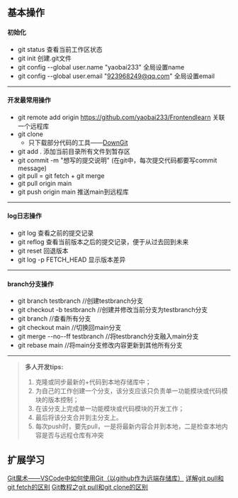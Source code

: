 ## 基本操作
#### 初始化
* git status 查看当前工作区状态
* git init 创建.git文件
* git config --global user.name "yaobai233" 全局设置name
* git config --global user.email "923968249@qq.com" 全局设置email
---
#### 开发最常用操作
* git remote add origin https://github.com/yaobai233/Frontendlearn 关联一个远程库
* git clone
  * 只下载部分代码的工具——[DownGit](https://minhaskamal.github.io/DownGit/#/home)
* git add . 添加当前目录所有文件到暂存区
* git commit -m "想写的提交说明" (在git中，每次提交代码都要写commit message)
* git pull = git fetch + git merge
* git pull origin main
* git push origin main 推送main到远程库
---
#### log日志操作
* git log 查看之前的提交记录
* git reflog 查看当前版本之后的提交记录，便于从过去回到未来
* git reset 回退版本
* git log -p FETCH_HEAD 显示版本差异
---
#### branch分支操作
* git branch testbranch //创建testbranch分支
* git checkout -b testbranch //创建并修改当前分支为testbranch分支
* git branch //查看所有分支
* git checkout main //切换回main分支
* git merge --no--ff testbranch //将testbranch分支融入main分支
* git rebase main //将main分支修改内容更新到其他所有分支
---
> **多人开发tips:**
>1. 克隆或同步最新的+代码到本地存储库中；
>2. 为自己的工作创建一个分支，该分支应该只负责单一功能模块或代码模块的版本控制；
>3. 在该分支上完成单一功能模块或代码模块的开发工作；
>4. 最后将该分支合并到主分支上。
>5. 每次push时，要先pull，一是将最新内容合并到本地，二是检查本地内容是否与远程仓库有冲突

## 扩展学习
[Git魔术——VSCode中如何使用Git（以github作为远端存储库）](https://www.cnblogs.com/may-day-love/p/13782313.html)
[详解git pull和git fetch的区别](https://blog.csdn.net/weixin_41975655/article/details/82887273)
[Git教程之git pull和git clone的区别](https://www.php.cn/tool/git/487356.html)